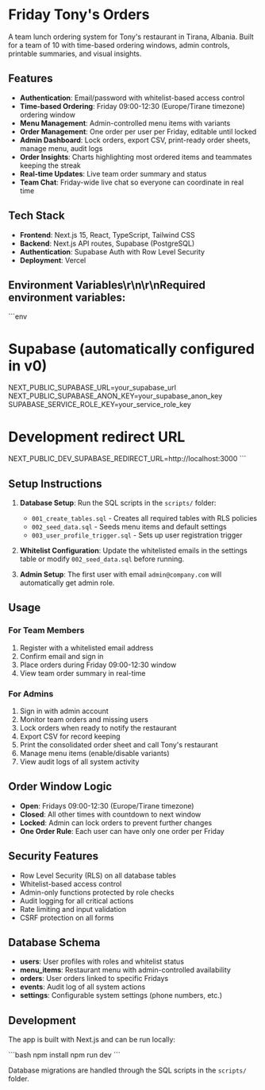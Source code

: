 # Friday Tony's Orders

A team lunch ordering system for Tony's restaurant in Tirana, Albania. Built for a team of 10 with time-based ordering windows, admin controls, printable summaries, and visual insights.

## Features

- **Authentication**: Email/password with whitelist-based access control
- **Time-based Ordering**: Friday 09:00-12:30 (Europe/Tirane timezone) ordering window
- **Menu Management**: Admin-controlled menu items with variants
- **Order Management**: One order per user per Friday, editable until locked
- **Admin Dashboard**: Lock orders, export CSV, print-ready order sheets, manage menu, audit logs
- **Order Insights**: Charts highlighting most ordered items and teammates keeping the streak
- **Real-time Updates**: Live team order summary and status
- **Team Chat**: Friday-wide live chat so everyone can coordinate in real time

## Tech Stack

- **Frontend**: Next.js 15, React, TypeScript, Tailwind CSS
- **Backend**: Next.js API routes, Supabase (PostgreSQL)
- **Authentication**: Supabase Auth with Row Level Security
- **Deployment**: Vercel

## Environment Variables\r\n\r\nRequired environment variables:

\`\`\`env
# Supabase (automatically configured in v0)
NEXT_PUBLIC_SUPABASE_URL=your_supabase_url
NEXT_PUBLIC_SUPABASE_ANON_KEY=your_supabase_anon_key
SUPABASE_SERVICE_ROLE_KEY=your_service_role_key

# Development redirect URL
NEXT_PUBLIC_DEV_SUPABASE_REDIRECT_URL=http://localhost:3000
\`\`\`

## Setup Instructions

1. **Database Setup**: Run the SQL scripts in the `scripts/` folder:
   - `001_create_tables.sql` - Creates all required tables with RLS policies
   - `002_seed_data.sql` - Seeds menu items and default settings
   - `003_user_profile_trigger.sql` - Sets up user registration trigger

2. **Whitelist Configuration**: Update the whitelisted emails in the settings table or modify `002_seed_data.sql` before running.

3. **Admin Setup**: The first user with email `admin@company.com` will automatically get admin role.

## Usage

### For Team Members
1. Register with a whitelisted email address
2. Confirm email and sign in
3. Place orders during Friday 09:00-12:30 window
4. View team order summary in real-time

### For Admins
1. Sign in with admin account
2. Monitor team orders and missing users
3. Lock orders when ready to notify the restaurant
4. Export CSV for record keeping
5. Print the consolidated order sheet and call Tony's restaurant
6. Manage menu items (enable/disable variants)
7. View audit logs of all system activity

## Order Window Logic

- **Open**: Fridays 09:00-12:30 (Europe/Tirane timezone)
- **Closed**: All other times with countdown to next window
- **Locked**: Admin can lock orders to prevent further changes
- **One Order Rule**: Each user can have only one order per Friday

## Security Features

- Row Level Security (RLS) on all database tables
- Whitelist-based access control
- Admin-only functions protected by role checks
- Audit logging for all critical actions
- Rate limiting and input validation
- CSRF protection on all forms

## Database Schema

- **users**: User profiles with roles and whitelist status
- **menu_items**: Restaurant menu with admin-controlled availability
- **orders**: User orders linked to specific Fridays
- **events**: Audit log of all system actions
- **settings**: Configurable system settings (phone numbers, etc.)

## Development

The app is built with Next.js and can be run locally:

\`\`\`bash
npm install
npm run dev
\`\`\`

Database migrations are handled through the SQL scripts in the `scripts/` folder.
